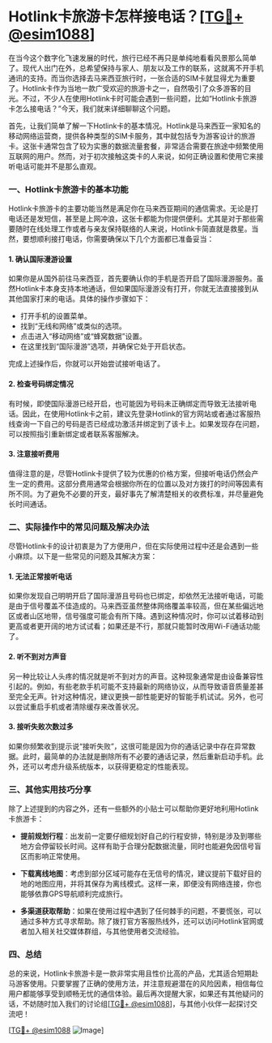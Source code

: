 # Hotlink卡旅游卡怎样接电话？[[TG💪+ @esim1088](https://t.me/s/esim1088)]

在当今这个数字化飞速发展的时代，旅行已经不再只是单纯地看看风景那么简单了。现代人出门在外，总希望保持与家人、朋友以及工作的联系，这就离不开手机通讯的支持。而当你选择去马来西亚旅行时，一张合适的SIM卡就显得尤为重要了。Hotlink卡作为当地一款广受欢迎的旅游卡之一，自然吸引了众多游客的目光。不过，不少人在使用Hotlink卡时可能会遇到一些问题，比如“Hotlink卡旅游卡怎么接电话？”今天，我们就来详细聊聊这个问题。

首先，让我们简单了解一下Hotlink卡的基本情况。Hotlink是马来西亚一家知名的移动网络运营商，提供各种类型的SIM卡服务，其中就包括专为游客设计的旅游卡。这张卡通常包含了较为实惠的数据流量套餐，非常适合需要在旅途中频繁使用互联网的用户。然而，对于初次接触这类卡的人来说，如何正确设置和使用它来接听电话可能并不是那么直观。

### **一、Hotlink卡旅游卡的基本功能**

Hotlink卡旅游卡的主要功能当然是满足你在马来西亚期间的通信需求。无论是打电话还是发短信，甚至是上网冲浪，这张卡都能为你提供便利。尤其是对于那些需要随时在线处理工作或者与亲友保持联络的人来说，Hotlink卡简直就是救星。当然，要想顺利接打电话，你需要确保以下几个方面都已准备妥当：

#### **1. 确认国际漫游设置**
如果你是从国外前往马来西亚，首先要确认你的手机是否开启了国际漫游服务。虽然Hotlink卡本身支持本地通话，但如果国际漫游没有打开，你就无法直接接到从其他国家打来的电话。具体的操作步骤如下：
- 打开手机的设置菜单。
- 找到“无线和网络”或类似的选项。
- 点击进入“移动网络”或“蜂窝数据”设置。
- 在这里找到“国际漫游”选项，并确保它处于开启状态。

完成上述操作后，你就可以开始尝试接听电话了。

#### **2. 检查号码绑定情况**
有时候，即使国际漫游已经开启，也可能因为号码未正确绑定而导致无法接听电话。因此，在使用Hotlink卡之前，建议先登录Hotlink的官方网站或者通过客服热线查询一下自己的号码是否已经成功激活并绑定到了该卡上。如果发现存在问题，可以按照指引重新绑定或者联系客服解决。

#### **3. 注意接听费用**
值得注意的是，尽管Hotlink卡提供了较为优惠的价格方案，但接听电话仍然会产生一定的费用。这部分费用通常会根据你所在的位置以及对方拨打的时间等因素有所不同。为了避免不必要的开支，最好事先了解清楚相关的收费标准，并尽量避免长时间通话。

### **二、实际操作中的常见问题及解决办法**

尽管Hotlink卡的设计初衷是为了方便用户，但在实际使用过程中还是会遇到一些小麻烦。以下是一些常见的问题及其解决方案：

#### **1. 无法正常接听电话**
如果你发现自己明明开启了国际漫游且号码也已绑定，却依然无法接听电话，可能是由于信号覆盖不佳造成的。马来西亚虽然整体网络覆盖率较高，但在某些偏远地区或者山区地带，信号强度可能会有所下降。遇到这种情况时，你可以试着移动到更高或者更开阔的地方试试看；如果还是不行，那就只能暂时改用Wi-Fi通话功能了。

#### **2. 听不到对方声音**
另一种比较让人头疼的情况就是听不到对方的声音。这种现象通常是由设备兼容性引起的。例如，有些老款手机可能不支持最新的网络协议，从而导致语音质量差甚至完全无声。针对这种情况，建议更换一部性能更好的智能手机试试。另外，也可以尝试重启手机或者清除缓存来改善状况。

#### **3. 接听失败次数过多**
如果你频繁收到提示说“接听失败”，这很可能是因为你的通话记录中存在异常数据。此时，最简单的办法就是删除所有不必要的通话记录，然后重新启动手机。此外，还可以考虑升级系统版本，以获得更稳定的性能表现。

### **三、其他实用技巧分享**

除了上述提到的内容之外，还有一些额外的小贴士可以帮助你更好地利用Hotlink卡旅游卡：

- **提前规划行程**：出发前一定要仔细规划好自己的行程安排，特别是涉及到哪些地方会停留较长时间。这样有助于合理分配数据流量，同时也能避免因信号盲区而影响正常使用。
  
- **下载离线地图**：考虑到部分区域可能存在无信号的情况，建议提前下载好目的地的地图应用，并将其保存为离线模式。这样一来，即便没有网络连接，你也能够依靠GPS导航顺利完成旅行。

- **多渠道获取帮助**：如果在使用过程中遇到了任何棘手的问题，不要慌张，可以通过多种方式寻求帮助。除了拨打官方客服热线外，还可以访问Hotlink官网或者加入相关社交媒体群组，与其他使用者交流经验。

### **四、总结**

总的来说，Hotlink卡旅游卡是一款非常实用且性价比高的产品，尤其适合短期赴马游客使用。只要掌握了正确的使用方法，并注意规避潜在的风险因素，相信每位用户都能够享受到顺畅无忧的通信体验。最后再次提醒大家，如果还有其他疑问的话，不妨随时加入我们的讨论组[[TG💪+ @esim1088](https://t.me/s/esim1088)]，与其他小伙伴一起探讨交流吧！

[[TG💪+ @esim1088](https://t.me/s/esim1088) ![Image](https://i.postimg.cc/4NQfJmqS/Snipaste-2025-05-13-00-14-12.png)]